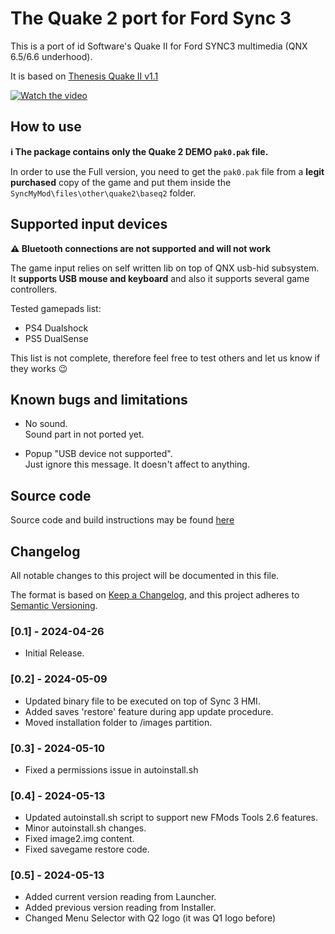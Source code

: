 # The Quake 2 port for Ford Sync 3

This is a port of id Software's Quake II for Ford SYNC3 multimedia
(QNX 6.5/6.6 underhood).

It is based on [Thenesis Quake II v1.1](https://github.com/thenesis-org/lp-public)

[![Watch the video](https://img.youtube.com/vi/fBfvJPajBew/maxresdefault.jpg)](https://youtu.be/fBfvJPajBew)

## How to use
**ℹ️ The package contains only the Quake 2 DEMO `pak0.pak` file.**  

In order to use the Full version, you need to get the `pak0.pak` file
from a **legit purchased** copy of the game and put them
inside the `SyncMyMod\files\other\quake2\baseq2` folder.

## Supported input devices
**⚠️ Bluetooth connections are not supported and will not work**  

The game input relies on self written lib on top of QNX usb-hid subsystem.  
It **supports USB mouse and keyboard** and also it supports several
game controllers.

Tested gamepads list:
 - PS4 Dualshock
 - PS5 DualSense

This list is not complete, therefore feel free to test others
and let us know if they works 😉

## Known bugs and limitations
- No sound.  
  Sound part in not ported yet.

- Popup "USB device not supported".  
  Just ignore this message. It doesn't affect to anything.

## Source code
Source code and build instructions may be found [here](https://github.com/bigunclemax/ford_s3_quake)

## Changelog
All notable changes to this project will be documented in this file.

The format is based on [Keep a Changelog](https://keepachangelog.com/en/1.0.0/),
and this project adheres to [Semantic Versioning](https://semver.org/spec/v2.0.0.html).

### [0.1] - 2024-04-26
- Initial Release.

### [0.2] - 2024-05-09
- Updated binary file to be executed on top of Sync 3 HMI.
- Added saves 'restore' feature during app update procedure.
- Moved installation folder to /images partition.

### [0.3] - 2024-05-10
- Fixed a permissions issue in autoinstall.sh

### [0.4] - 2024-05-13
- Updated autoinstall.sh script to support new FMods Tools 2.6 features.
- Minor autoinstall.sh changes.
- Fixed image2.img content.
- Fixed savegame restore code.

### [0.5] - 2024-05-13
- Added current version reading from Launcher.
- Added previous version reading from Installer.
- Changed Menu Selector with Q2 logo (it was Q1 logo before)

